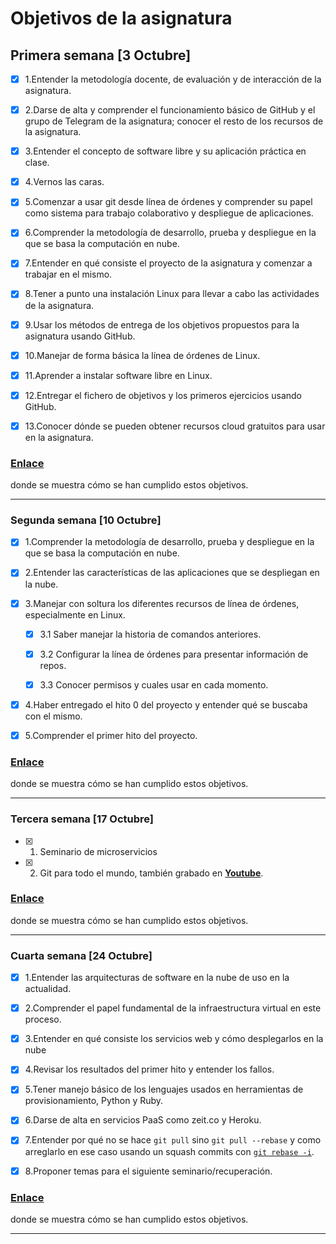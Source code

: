 # Objetivos de la asignatura

## Primera semana [3 Octubre]


* [x] 1.Entender la metodología docente, de evaluación y de interacción de la asignatura.

* [x] 2.Darse de alta y comprender el funcionamiento básico de GitHub y el grupo de Telegram de la asignatura; conocer el resto de los recursos de la asignatura.

* [x] 3.Entender el concepto de software libre y su aplicación práctica en clase.

* [x] 4.Vernos las caras.

* [x] 5.Comenzar a usar git desde línea de órdenes y comprender su papel como sistema para trabajo colaborativo y despliegue de aplicaciones.

* [x] 6.Comprender la metodología de desarrollo, prueba y despliegue en la que se basa la computación en nube.

* [x] 7.Entender en qué consiste el proyecto de la asignatura y comenzar a trabajar en el mismo.

* [x] 8.Tener a punto una instalación Linux para llevar a cabo las actividades de la asignatura.

* [x] 9.Usar los métodos de entrega de los objetivos propuestos para la asignatura usando GitHub.

* [x] 10.Manejar de forma básica la línea de órdenes de Linux.

* [x] 11.Aprender a instalar software libre en Linux.

* [x] 12.Entregar el fichero de objetivos y los primeros ejercicios usando GitHub.

* [x] 13.Conocer dónde se pueden obtener recursos cloud gratuitos para usar en la asignatura.

### **[Enlace](https://github.com/jmv74211/CC-Ejercicios/blob/master/Objetivos/semana1.md)**
  donde se muestra cómo se han cumplido estos objetivos.

---

### Segunda semana [10 Octubre]

* [x] 1.Comprender la metodología de desarrollo, prueba y despliegue en la que se basa la computación en nube.

* [x] 2.Entender las características de las aplicaciones que se despliegan en la nube.

* [x] 3.Manejar con soltura los diferentes recursos de línea de órdenes, especialmente en Linux.

  * [x] 3.1 Saber manejar la historia de comandos anteriores.

  * [x] 3.2 Configurar la línea de órdenes para presentar información de repos.

  * [x] 3.3 Conocer permisos y cuales usar en cada momento.

* [x] 4.Haber entregado el hito 0 del proyecto y entender qué se buscaba con el mismo.

* [x] 5.Comprender el primer hito del proyecto.

### **[Enlace](https://github.com/jmv74211/CC-Ejercicios/blob/master/Objetivos/semana2.md)**
  donde se muestra cómo se han cumplido estos objetivos.

---

### Tercera semana [17 Octubre]

* [x] 1. Seminario de microservicios

* [x] 2. Git para todo el mundo, también grabado en **[Youtube](https://www.youtube.com/watch?v=gmXyJI01qa8&feature=youtu.be)**.

### **[Enlace](https://github.com/jmv74211/CC-Ejercicios/blob/master/Objetivos/semana3.md)**
  donde se muestra cómo se han cumplido estos objetivos.

---

### Cuarta semana [24 Octubre]

* [x] 1.Entender las arquitecturas de software en la nube de uso en la actualidad.

* [x] 2.Comprender el papel fundamental de la infraestructura virtual en este proceso.

* [x] 3.Entender en qué consiste los servicios web y cómo desplegarlos en la nube

* [x] 4.Revisar los resultados del primer hito y entender los fallos.

* [x] 5.Tener manejo básico de los lenguajes usados en herramientas de provisionamiento, Python y Ruby.

* [x] 6.Darse de alta en servicios PaaS como zeit.co y Heroku.

* [x] 7.Entender por qué no se hace `git pull` sino `git pull --rebase` y
  como arreglarlo en ese caso
  usando un squash commits con
  [`git rebase -i`](https://stackoverflow.com/questions/5189560/squash-my-last-x-commits-together-using-git).

* [x] 8.Proponer temas para el siguiente seminario/recuperación.

### **[Enlace](https://github.com/jmv74211/CC-Ejercicios/blob/master/Objetivos/semana4.md)**
  donde se muestra cómo se han cumplido estos objetivos.

---
